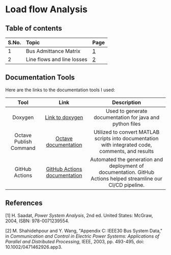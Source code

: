 # Load flow Analysis

## Table of contents

|S.No.|Topic|Page|
|:---|:---|:---|
|1|Bus Admittance Matrix|[1](./bus-admittance-matrix.md)|
|2|Line flows and line losses|[2](./line-flows-and-losses.md)|



## Documentation Tools

Here are the links to the documentation tools I used:

| Tool             | Link                                                                 | Description                                                                 |
|:----------------:|:--------------------------------------------------------------------:|:---------------------------------------------------------------------------:|
| Doxygen          | [Link to doxygen](https://doxygen.nl/index.html)                     | Used to generate documentation for java and python files                    |
| Octave Publish Command | [Octave documentation](https://www.gnu.org/software/octave/doc/interpreter/Publishing-Markdown.html) | Utilized to convert MATLAB scripts into documentation with integrated code, comments, and results |
| GitHub Actions   | [GitHub Actions documentation](https://docs.github.com/en/actions)   | Automated the generation and deployment of documentation. GitHub Actions helped streamline our CI/CD pipeline. |


## References

[1] H. Saadat, *Power System Analysis*, 2nd ed. United States: McGraw, 2004, ISBN: 978-0071239554.

[2] M. Shahidehpour and Y. Wang, "Appendix C: IEEE30 Bus System Data," in *Communication and Control in Electric Power Systems: Applications of Parallel and Distributed Processing*, IEEE, 2003, pp. 493-495, doi: 10.1002/0471462926.app3.
